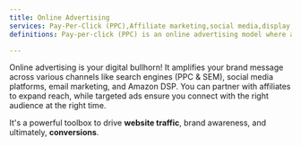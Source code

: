 ```yaml
---
title: Online Advertising
services: Pay-Per-Click (PPC),Affiliate marketing,social media,display,influencer,native,video,sponsored,email,search engine marketing,Amazon dsp
definitions: Pay-per-click (PPC) is an online advertising model where advertisers pay a fee each time one of their ads is clicked. || Affiliate marketing is a performance-based marketing strategy where affiliates promote a business's products or services in exchange for a commission on resulting sales. || Social media refers to websites and applications that enable users to create and share content or participate in social networking. || Display in marketing refers to visual advertisements (like banners, images, and videos) placed on websites, apps, and social media platforms to promote a brand, product, or service. || An influencer is an individual with a significant following and credibility in a particular niche who has the power to affect the purchasing decisions of others. || Native in marketing refers to paid advertisements that seamlessly blend into the format and style of the platform they appear on, resembling the surrounding organic content. || Video in marketing refers to using video content to promote a brand, product, service, or message to achieve marketing goals such as awareness, engagement, and conversions. || Sponsored in marketing indicates that a piece of content (e.g., social media post, blog article, event)  has been paid for or supported by a brand in exchange for visibility or promotion. || Email in marketing refers to the use of email messages to promote products or services, build relationships with customers, and achieve various marketing objectives. || Search engine marketing (SEM) is a form of digital marketing that involves increasing website visibility in search engine results pages (SERPs) primarily through paid advertising. || Amazon DSP (Demand-Side Platform) is an advertising platform that allows advertisers to programmatically buy display, video, and audio ads both on and off Amazon to reach relevant audiences.

---
```


Online advertising is your digital bullhorn! It amplifies your brand message across various channels like search engines (PPC & SEM), social media platforms, email marketing, and Amazon DSP. You can partner with affiliates to expand reach, while targeted ads ensure you connect with the right audience at the right time. 

It's a powerful toolbox to drive **website traffic**, brand awareness, and ultimately, **conversions**.